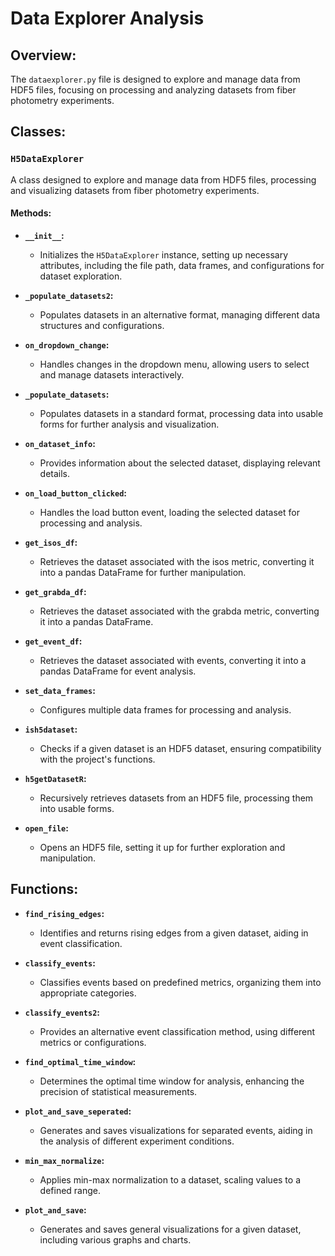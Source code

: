 # Data Explorer Analysis

## Overview:

The `dataexplorer.py` file is designed to explore and manage data from HDF5 files, focusing on processing and analyzing datasets from fiber photometry experiments.

## Classes:

### `H5DataExplorer`

A class designed to explore and manage data from HDF5 files, processing and visualizing datasets from fiber photometry experiments.

#### Methods:

- **`__init__`:**
  - Initializes the `H5DataExplorer` instance, setting up necessary attributes, including the file path, data frames, and configurations for dataset exploration.

- **`_populate_datasets2`:**
  - Populates datasets in an alternative format, managing different data structures and configurations.

- **`on_dropdown_change`:**
  - Handles changes in the dropdown menu, allowing users to select and manage datasets interactively.

- **`_populate_datasets`:**
  - Populates datasets in a standard format, processing data into usable forms for further analysis and visualization.

- **`on_dataset_info`:**
  - Provides information about the selected dataset, displaying relevant details.

- **`on_load_button_clicked`:**
  - Handles the load button event, loading the selected dataset for processing and analysis.

- **`get_isos_df`:**
  - Retrieves the dataset associated with the isos metric, converting it into a pandas DataFrame for further manipulation.

- **`get_grabda_df`:**
  - Retrieves the dataset associated with the grabda metric, converting it into a pandas DataFrame.

- **`get_event_df`:**
  - Retrieves the dataset associated with events, converting it into a pandas DataFrame for event analysis.

- **`set_data_frames`:**
  - Configures multiple data frames for processing and analysis.

- **`ish5dataset`:**
  - Checks if a given dataset is an HDF5 dataset, ensuring compatibility with the project's functions.

- **`h5getDatasetR`:**
  - Recursively retrieves datasets from an HDF5 file, processing them into usable forms.

- **`open_file`:**
  - Opens an HDF5 file, setting it up for further exploration and manipulation.

## Functions:

- **`find_rising_edges`:**
  - Identifies and returns rising edges from a given dataset, aiding in event classification.

- **`classify_events`:**
  - Classifies events based on predefined metrics, organizing them into appropriate categories.

- **`classify_events2`:**
  - Provides an alternative event classification method, using different metrics or configurations.

- **`find_optimal_time_window`:**
  - Determines the optimal time window for analysis, enhancing the precision of statistical measurements.

- **`plot_and_save_seperated`:**
  - Generates and saves visualizations for separated events, aiding in the analysis of different experiment conditions.

- **`min_max_normalize`:**
  - Applies min-max normalization to a dataset, scaling values to a defined range.

- **`plot_and_save`:**
  - Generates and saves general visualizations for a given dataset, including various graphs and charts.
